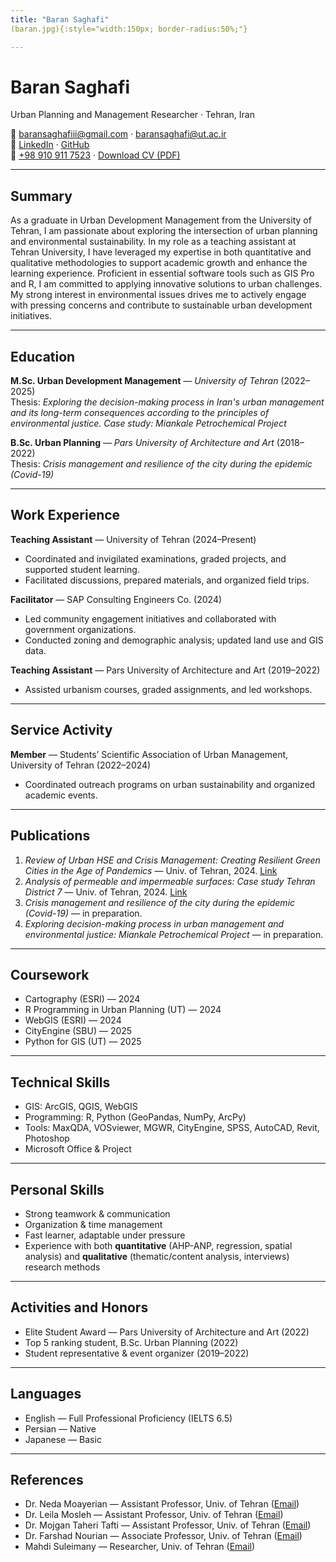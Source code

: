 ```yaml
---
title: "Baran Saghafi"
(baran.jpg){:style="width:150px; border-radius:50%;"}

---
```


# Baran Saghafi
Urban Planning and Management Researcher · Tehran, Iran  

📧 [baransaghafiii@gmail.com](mailto:baransaghafiii@gmail.com) · [baransaghafi@ut.ac.ir](mailto:baransaghafi@ut.ac.ir)  
🔗 [LinkedIn](https://www.linkedin.com/in/baran-saghafi-3a6306245/) · [GitHub](https://github.com/baransaghafi)  
📱 [+98 910 911 7523](tel:+989109117523) · [Download CV (PDF)](/Baran%20Saghafi%20CV.pdf)

---

## Summary
As a graduate in Urban Development Management from the University of Tehran, I am passionate about exploring the intersection of urban planning and environmental sustainability. In my role as a teaching assistant at Tehran University, I have leveraged my expertise in both quantitative and qualitative methodologies to support academic growth and enhance the learning experience. Proficient in essential software tools such as GIS Pro and R, I am committed to applying innovative solutions to urban challenges. My strong interest in environmental issues drives me to actively engage with pressing concerns and contribute to sustainable urban development initiatives.

---

## Education
**M.Sc. Urban Development Management** — *University of Tehran* (2022–2025)  
Thesis: *Exploring the decision-making process in Iran's urban management and its long-term consequences according to the principles of environmental justice. Case study: Miankale Petrochemical Project*  

**B.Sc. Urban Planning** — *Pars University of Architecture and Art* (2018–2022)  
Thesis: *Crisis management and resilience of the city during the epidemic (Covid-19)*  

---

## Work Experience
**Teaching Assistant** — University of Tehran (2024–Present)  
- Coordinated and invigilated examinations, graded projects, and supported student learning.  
- Facilitated discussions, prepared materials, and organized field trips.  

**Facilitator** — SAP Consulting Engineers Co. (2024)  
- Led community engagement initiatives and collaborated with government organizations.  
- Conducted zoning and demographic analysis; updated land use and GIS data.  

**Teaching Assistant** — Pars University of Architecture and Art (2019–2022)  
- Assisted urbanism courses, graded assignments, and led workshops.  

---

## Service Activity
**Member** — Students’ Scientific Association of Urban Management, University of Tehran (2022–2024)  
- Coordinated outreach programs on urban sustainability and organized academic events.  

---

## Publications
1. *Review of Urban HSE and Crisis Management: Creating Resilient Green Cities in the Age of Pandemics* — Univ. of Tehran, 2024. [Link](https://civilica.com/doc/2129324/)  
2. *Analysis of permeable and impermeable surfaces: Case study Tehran District 7* — Univ. of Tehran, 2024. [Link](https://civilica.com/doc/2192147/)  
3. *Crisis management and resilience of the city during the epidemic (Covid-19)* — in preparation.  
4. *Exploring decision-making process in urban management and environmental justice: Miankale Petrochemical Project* — in preparation.  

---

## Coursework
- Cartography (ESRI) — 2024  
- R Programming in Urban Planning (UT) — 2024  
- WebGIS (ESRI) — 2024  
- CityEngine (SBU) — 2025  
- Python for GIS (UT) — 2025  

---

## Technical Skills
- GIS: ArcGIS, QGIS, WebGIS  
- Programming: R, Python (GeoPandas, NumPy, ArcPy)  
- Tools: MaxQDA, VOSviewer, MGWR, CityEngine, SPSS, AutoCAD, Revit, Photoshop  
- Microsoft Office & Project  

---

## Personal Skills
- Strong teamwork & communication  
- Organization & time management  
- Fast learner, adaptable under pressure  
- Experience with both **quantitative** (AHP-ANP, regression, spatial analysis) and **qualitative** (thematic/content analysis, interviews) research methods  

---

## Activities and Honors
- Elite Student Award — Pars University of Architecture and Art (2022)  
- Top 5 ranking student, B.Sc. Urban Planning (2022)  
- Student representative & event organizer (2019–2022)  

---

## Languages
- English — Full Professional Proficiency (IELTS 6.5)  
- Persian — Native  
- Japanese — Basic  

---

## References
- Dr. Neda Moayerian — Assistant Professor, Univ. of Tehran ([Email](mailto:nedamoayerian@ut.ac.ir))  
- Dr. Leila Mosleh — Assistant Professor, Univ. of Tehran ([Email](mailto:leilamosleh@gmail.com))  
- Dr. Mojgan Taheri Tafti — Assistant Professor, Univ. of Tehran ([Email](mailto:m.tafti@ut.ac.ir))  
- Dr. Farshad Nourian — Associate Professor, Univ. of Tehran ([Email](mailto:fnoorian@ut.ac.ir))  
- Mahdi Suleimany — Researcher, Univ. of Tehran ([Email](mailto:mi.suleimany@ut.ac.ir))  
